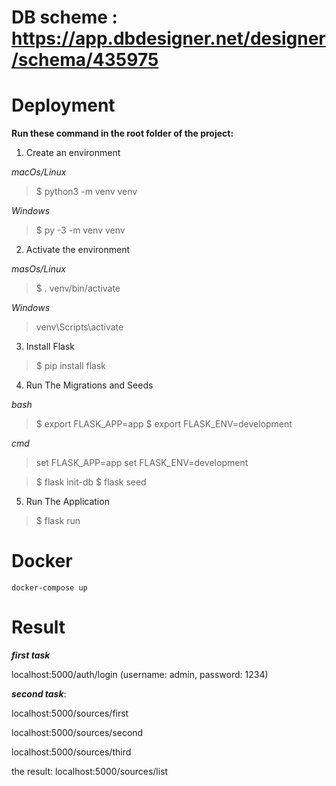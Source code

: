 
# DB scheme : https://app.dbdesigner.net/designer/schema/435975

# Deployment

**Run these command in the root folder of the project:**
1) Create an environment

*macOs/Linux*

> $ python3 -m venv venv

 *Windows*

> $ py -3 -m venv venv

2) Activate the environment

*masOs/Linux*

> $ . venv/bin/activate

*Windows*

> venv\Scripts\activate

3) Install Flask

> $ pip install flask

4) Run The Migrations and Seeds

*bash*

> $ export FLASK_APP=app
$ export FLASK_ENV=development

*cmd*

> set FLASK_APP=app
> set FLASK_ENV=development


> $ flask init-db
$ flask seed

5) Run The Application

> $ flask run

# Docker
``` docker-compose up ```

# Result
**_first task_**

localhost:5000/auth/login (username: admin, password: 1234)


**_second task_**:

localhost:5000/sources/first

localhost:5000/sources/second

localhost:5000/sources/third

the result:
localhost:5000/sources/list


